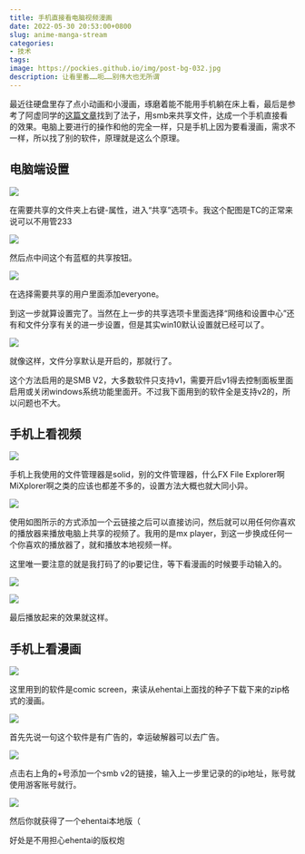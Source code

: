 ```yaml
---
title: 手机直接看电脑视频漫画
date: 2022-05-30 20:53:00+0800
slug: anime-manga-stream
categories:
- 技术
tags:
image: https://pockies.github.io/img/post-bg-032.jpg
description: 让看里番……呃……别伟大也无所谓
---
```


最近往硬盘里存了点小动画和小漫画，琢磨着能不能用手机躺在床上看，最后是参考了阿虚同学的[这篇文章](https://zhuanlan.zhihu.com/p/45967353)找到了法子，用smb来共享文件，达成一个手机直接看的效果。电脑上要进行的操作和他的完全一样，只是手机上因为要看漫画，需求不一样，所以找了别的软件，原理就是这么个原理。

## 电脑端设置

![](https://img.amamiyayuuko.com/202205302100067.png)

在需要共享的文件夹上右键-属性，进入“共享”选项卡。我这个配图是TC的正常来说可以不用管233

![](https://img.amamiyayuuko.com/202205302100370.png)

然后点中间这个有蓝框的共享按钮。

![](https://img.amamiyayuuko.com/202205302101522.png)

在选择需要共享的用户里面添加everyone。

到这一步就算设置完了。当然在上一步的共享选项卡里面选择“网络和设置中心”还有和文件分享有关的进一步设置，但是其实win10默认设置就已经可以了。

![](https://img.amamiyayuuko.com/202205302103861.png)

就像这样，文件分享默认是开启的，那就行了。

这个方法启用的是SMB V2，大多数软件只支持v1，需要开启v1得去控制面板里面启用或关闭windows系统功能里面开。不过我下面用到的软件全是支持v2的，所以问题也不大。

## 手机上看视频

![](https://img.amamiyayuuko.com/202205302123896.png)

手机上我使用的文件管理器是solid，别的文件管理器，什么FX File Explorer啊MiXplorer啊之类的应该也都差不多的，设置方法大概也就大同小异。

![](https://img.amamiyayuuko.com/202205302124724.jpeg)

使用如图所示的方式添加一个云链接之后可以直接访问，然后就可以用任何你喜欢的播放器来播放电脑上共享的视频了。我用的是mx player，到这一步换成任何一个你喜欢的播放器了，就和播放本地视频一样。

这里唯一要注意的就是我打码了的ip要记住，等下看漫画的时候要手动输入的。

![](https://img.amamiyayuuko.com/202205302131037.jpg)

![](https://img.amamiyayuuko.com/202205302131784.jpg)

最后播放起来的效果就这样。

## 手机上看漫画

![](https://img.amamiyayuuko.com/202205302133445.png)

这里用到的软件是comic screen，来读从ehentai上面找的种子下载下来的zip格式的漫画。

![](https://img.amamiyayuuko.com/202205302134124.jpg)

首先先说一句这个软件是有广告的，幸运破解器可以去广告。

![](https://img.amamiyayuuko.com/202205302142615.jpg)

点击右上角的+号添加一个smb v2的链接，输入上一步里记录的的ip地址，账号就使用游客账号就行。

![](https://img.amamiyayuuko.com/202205302144862.jpg)

然后你就获得了一个ehentai本地版（

好处是不用担心ehentai的版权炮